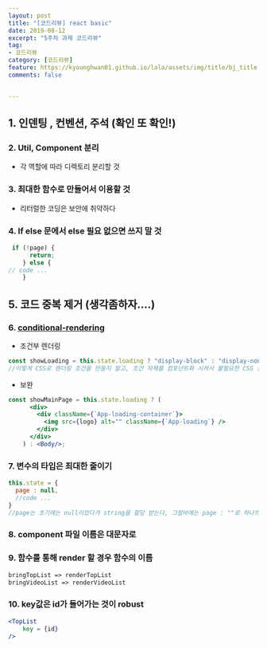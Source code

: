 ```yaml
---
layout: post
title: "[코드리뷰] react basic"
date: 2019-08-12
excerpt: "5주차 과제 코드리뷰"
tag:
- 코드리뷰
category: [코드리뷰]
feature: https://kyounghwan01.github.io/lala/assets/img/title/bj_title.jpg
comments: false


---
```




## 1. 인덴팅 , 컨벤션, 주석 (확인 또 확인!)



### 2. Util, Component 분리 

- 각 역할에 따라 디렉토리 분리할 것



### 3. 최대한 함수로 만들어서 이용할 것

- 리터럴한 코딩은 보안에 취약하다 



### 4.  If else 문에서 else 필요 없으면 쓰지 말 것 

```jsx
 if (!page) {
      return;
    } else {
// code ...
    }
```

## 5. 코드 중복 제거 (생각좀하자....)



### 6. [conditional-rendering](https://reactjs.org/docs/conditional-rendering.html)

- 조건부 렌더링

```jsx
const showLoading = this.state.loading ? "display-block" : "display-none";
//이렇게 CSS로 렌더링 조건을 만들지 말고, 조건 자체를 컴포넌트화 시켜서 불필요한 CSS 감소
```

- 보완

```jsx
const showMainPage = this.state.loading ? (
      <div>
        <div className={`App-loading-container`}>
          <img src={logo} alt="" className={`App-loading`} />
        </div>
      </div>
    ) : <Body/>;
```



### 7. 변수의 타입은 최대한 줄이기

```jsx
this.state = {
  page : null,
  //code ...
}
//page는 초기에는 null이었다가 string을 할당 받는다, 그럴바에는 page : ""로 하나의 타입으로 컨트롤 한다.
```



### 8. component 파일 이름은 대문자로



### 9. 함수를 통해 render 할 경우 함수의 이름

```md
bringTopList => renderTopList
bringVideoList => renderVideoList
```



### 10. key값은 id가 들어가는 것이 robust

```jsx
<TopList
	key = {id}
/>
```

